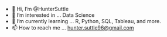 - 👋 Hi, I’m @HunterSuttle
- 👀 I’m interested in ... Data Science
- 🌱 I’m currently learning ... R, Python, SQL, Tableau, and more.
- 📫 How to reach me ... hunter.suttle96@gmail.com


<!---
HunterSuttle/HunterSuttle is a ✨ special ✨ repository because its `README.md` (this file) appears on your GitHub profile.
You can click the Preview link to take a look at your changes.
--->
